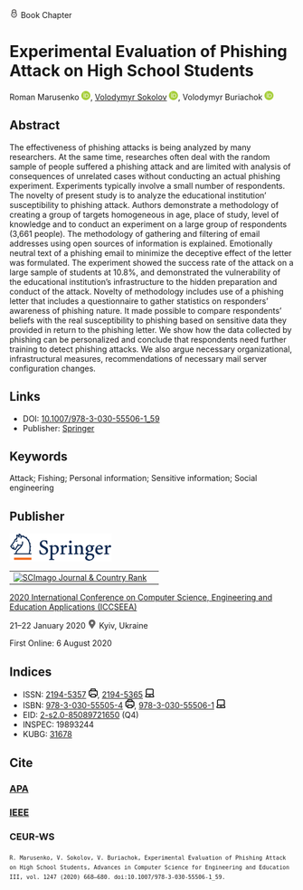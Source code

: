 <img src="/icons/lock.svg" width="16" height="16"> Book Chapter

# Experimental Evaluation of Phishing Attack on High School Students

Roman Marusenko <a href="https://orcid.org/0000-0003-3631-9593" target="_blank"><img src="/icons/orcid.svg" width="16" height="16"></a>,
<a href="/">Volodymyr Sokolov</a> <a href="https://orcid.org/0000-0002-9349-7946" target="_blank"><img src="/icons/orcid.svg" width="16" height="16"></a>,
Volodymyr Buriachok <a href="https://orcid.org/0000-0002-4055-1494" target="_blank"><img src="/icons/orcid.svg" width="16" height="16"></a>

## Abstract

The effectiveness of phishing attacks is being analyzed by many researchers. At the same time, researches often deal with the random sample of people suffered a phishing attack and are limited with analysis of consequences of unrelated cases without conducting an actual phishing experiment. Experiments typically involve a small number of respondents. The novelty of present study is to analyze the educational institution’ susceptibility to phishing attack. Authors demonstrate a methodology of creating a group of targets homogeneous in age, place of study, level of knowledge and to conduct an experiment on a large group of respondents (3,661 people). The methodology of gathering and filtering of email addresses using open sources of information is explained. Emotionally neutral text of a phishing email to minimize the deceptive effect of the letter was formulated. The experiment showed the success rate of the attack on a large sample of students at 10.8%, and demonstrated the vulnerability of the educational institution’s infrastructure to the hidden preparation and conduct of the attack. Novelty of methodology includes use of a phishing letter that includes a questionnaire to gather statistics on responders’ awareness of phishing nature. It made possible to compare respondents’ beliefs with the real susceptibility to phishing based on sensitive data they provided in return to the phishing letter. We show how the data collected by phishing can be personalized and conclude that respondents need further training to detect phishing attacks. We also argue necessary organizational, infrastructural measures, recommendations of necessary mail server configuration changes.

## Links

* DOI: [10.1007/978-3-030-55506-1_59](https://doi.org/10.1007/978-3-030-55506-1_59) 
* Publisher: [Springer](https://link.springer.com/chapter/10.1007/978-3-030-55506-1_59) 

## Keywords

Attack; Fishing; Personal information; Sensitive information; Social engineering

## Publisher

<img src="/icons/springer.svg" height="50">

<table>
<tr>
<td>
<a href="https://www.scimagojr.com/journalsearch.php?q=5100152904&amp;tip=sid&amp;exact=no" title="SCImago Journal &amp; Country Rank"><img border="0" src="https://corsproxy.io/?https://www.scimagojr.com/journal_img.php?id=5100152904" alt="SCImago Journal &amp; Country Rank"  /></a>
</td>
<td style="text-align: left;">
<span class="__dimensions_badge_embed__" data-doi="10.1007/978-3-030-55506-1_59" data-hide-zero-citations="true"></span><script async src="https://badge.dimensions.ai/badge.js" charset="utf-8"></script>
</td>
</tr>
</table>

[2020 International Conference on Computer Science, Engineering and Education Applications (ICCSEEA)](https://link.springer.com/book/10.1007/978-3-030-55506-1)
 
21–22 January 2020 <img src="/icons/location-pin.svg" width="16" height="16"> Kyiv, Ukraine

First Online: 6 August 2020

## Indices

* ISSN: [2194-5357](https://portal.issn.org/resource/ISSN/2194-5357) <img src="/icons/print.svg" width="16" height="16">, [2194-5365](https://portal.issn.org/resource/ISSN/2194-5365) <img src="/icons/online.svg" width="16" height="16">
* ISBN: [978-3-030-55505-4](https://isbnsearch.org/isbn/978-3-030-55505-4) <img src="/icons/print.svg" width="16" height="16">, [978-3-030-55506-1](https://isbnsearch.org/isbn/978-3-030-55506-1) <img src="/icons/online.svg" width="16" height="16">
* EID: [2-s2.0-85089721650](http://www.scopus.com/record/display.url?origin=inward&eid=2-s2.0-85089721650) (Q4)
* INSPEC: 19893244
* KUBG: [31678](http://elibrary.kubg.edu.ua/id/eprint/31678/)

## Cite

### [APA](https://citation.crosscite.org/format?doi=10.1007/978-3-030-55506-1_59&style=apa&lang=en-US)

### [IEEE](https://citation.crosscite.org/format?doi=10.1007/978-3-030-55506-1_59&style=ieee&lang=en-US)

### CEUR-WS

<small>`R. Marusenko, V. Sokolov, V. Buriachok, Experimental Evaluation of Phishing Attack on High School Students, Advances in Computer Science for Engineering and Education III, vol. 1247 (2020) 668–680. doi:10.1007/978-3-030-55506-1_59.`</small>